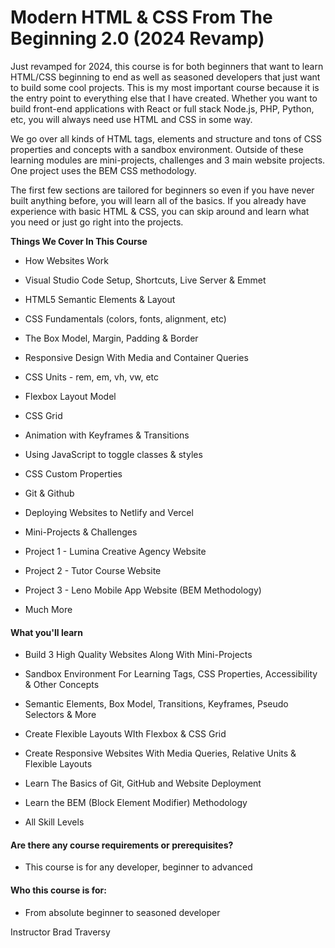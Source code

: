 # Modern HTML & CSS From The Beginning 2.0 (2024 Revamp)

Just revamped for 2024, this course is for both beginners that want to learn HTML/CSS beginning to end as well as seasoned developers that just want to build some cool projects. This is my most important course because it is the entry point to everything else that I have created. Whether you want to build front-end applications with React or full stack Node.js, PHP, Python, etc, you will always need use HTML and CSS in some way.

We go over all kinds of HTML tags, elements and structure and tons of CSS properties and concepts with a sandbox environment. Outside of these learning modules are mini-projects, challenges and 3 main website projects. One project uses the BEM CSS methodology.

The first few sections are tailored for beginners so even if you have never built anything before, you will learn all of the basics. If you already have experience with basic HTML & CSS, you can skip around and learn what you need or just go right into the projects.

**Things We Cover In This Course**

- How Websites Work

- Visual Studio Code Setup, Shortcuts, Live Server & Emmet

- HTML5 Semantic Elements & Layout

- CSS Fundamentals (colors, fonts, alignment, etc)

- The Box Model, Margin, Padding & Border

- Responsive Design With Media and Container Queries

- CSS Units - rem, em, vh, vw, etc

- Flexbox Layout Model

- CSS Grid

- Animation with Keyframes & Transitions

- Using JavaScript to toggle classes & styles

- CSS Custom Properties

- Git & Github

- Deploying Websites to Netlify and Vercel

- Mini-Projects & Challenges

- Project 1 - Lumina Creative Agency Website

- Project 2 - Tutor Course Website

- Project 3 - Leno Mobile App Website (BEM Methodology)

- Much More

#### What you'll learn

- Build 3 High Quality Websites Along With Mini-Projects

- Sandbox Environment For Learning Tags, CSS Properties, Accessibility & Other Concepts

- Semantic Elements, Box Model, Transitions, Keyframes, Pseudo Selectors & More

- Create Flexible Layouts WIth Flexbox & CSS Grid

- Create Responsive Websites With Media Queries, Relative Units & Flexible Layouts

- Learn The Basics of Git, GitHub and Website Deployment

- Learn the BEM (Block Element Modifier) Methodology

- All Skill Levels

#### Are there any course requirements or prerequisites?

- This course is for any developer, beginner to advanced

#### Who this course is for:

- From absolute beginner to seasoned developer

Instructor Brad Traversy
